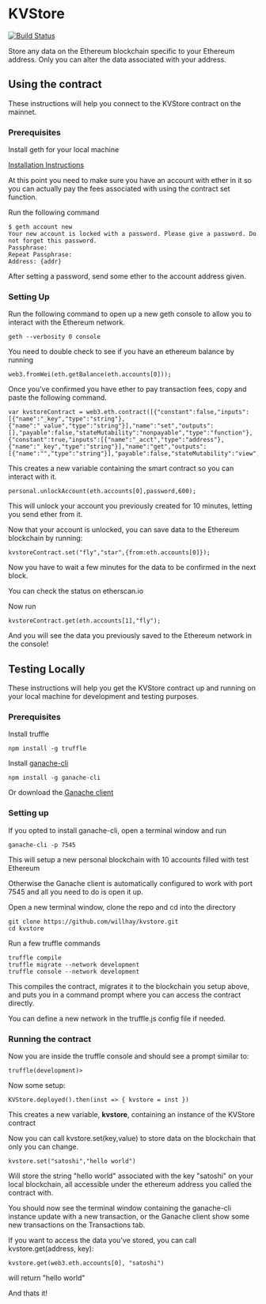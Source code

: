 # KVStore
[![Build Status](https://travis-ci.org/willhay/kvstore.svg?branch=master)](https://travis-ci.org/willhay/kvstore)

Store any data on the Ethereum blockchain specific to your Ethereum address. Only you can alter the data associated with your address. 

## Using the contract

These instructions will help you connect to the KVStore contract on the mainnet.

### Prerequisites

Install geth for your local machine

[Installation Instructions](https://github.com/ethereum/go-ethereum/wiki/Building-Ethereum)

At this point you need to make sure you have an account with ether in it so you can actually pay the fees associated with using the contract set function. 

Run the following command

```
$ geth account new
Your new account is locked with a password. Please give a password. Do not forget this password.
Passphrase:
Repeat Passphrase:
Address: {addr}
```

After setting a password, send some ether to the account address given. 

### Setting Up
Run the following command to open up a new geth console to allow you to interact with the Ethereum network.

```
geth --verbosity 0 console
```


You need to double check to see if you have an ethereum balance by running 

```
web3.fromWei(eth.getBalance(eth.accounts[0]));
```

Once you've confirmed you have ether to pay transaction fees, copy and paste the following command.

```
var kvstoreContract = web3.eth.contract([{"constant":false,"inputs":[{"name":"_key","type":"string"},{"name":"_value","type":"string"}],"name":"set","outputs":[],"payable":false,"stateMutability":"nonpayable","type":"function"},{"constant":true,"inputs":[{"name":"_acct","type":"address"},{"name":"_key","type":"string"}],"name":"get","outputs":[{"name":"","type":"string"}],"payable":false,"stateMutability":"view","type":"function"}]).at("0xada438c7e11697dbac29fbcc86751157a7e4dec9");
```

This creates a new variable containing the smart contract so you can interact with it.

```
personal.unlockAccount(eth.accounts[0],password,600);
```
This will unlock your account you previously created for 10 minutes, letting you send ether from it.

Now that your account is unlocked, you can save data to the Ethereum blockchain by running:
```
kvstoreContract.set("fly","star",{from:eth.accounts[0]});
```
Now you have to wait a few minutes for the data to be confirmed in the next block. 

You can check the status on etherscan.io

Now run 

```
kvstoreContract.get(eth.accounts[1],"fly");
```

And you will see the data you previously saved to the Ethereum network in the console! 


## Testing Locally

These instructions will help you get the KVStore contract up and running on your local machine for development and testing purposes.

### Prerequisites

Install truffle

```
npm install -g truffle
```

Install [ganache-cli](https://github.com/trufflesuite/ganache-cli)
```
npm install -g ganache-cli
```

Or download the [Ganache client](http://truffleframework.com/ganache/)

### Setting up

If you opted to install ganache-cli, open a terminal window and run 
```
ganache-cli -p 7545
```
This will setup a new personal blockchain with 10 accounts filled with test Ethereum

Otherwise the Ganache client is automatically configured to work with port 7545 and all you need to do is open it up. 

Open a new terminal window, clone the repo and cd into the directory

```
git clone https://github.com/willhay/kvstore.git
cd kvstore
```

Run a few truffle commands

```
truffle compile
truffle migrate --network development
truffle console --network development
```
This compiles the contract, migrates it to the blockchain you setup above, and puts you in a command prompt where you can access the contract directly. 

You can define a new network in the truffle.js config file if needed. 

### Running the contract

Now you are inside the truffle console and should see a prompt similar to:

```
truffle(development)>
```
Now some setup:
```
KVStore.deployed().then(inst => { kvstore = inst })
```
This creates a new variable, **kvstore**, containing an instance of the KVStore contract

Now you can call kvstore.set(key,value) to store data on the blockchain that only you can change. 

```
kvstore.set("satoshi","hello world")
```
Will store the string "hello world" associated with the key "satoshi" on your local blockchain, all accessible under the ethereum address you called the contract with. 

You should now see the terminal window containing the ganache-cli instance update with a new transaction, or the Ganache client show some new transactions on the Transactions tab. 

If you want to access the data you've stored, you can call kvstore.get(address, key):

```
kvstore.get(web3.eth.accounts[0], "satoshi")
```
will return "hello world"


And thats it!
